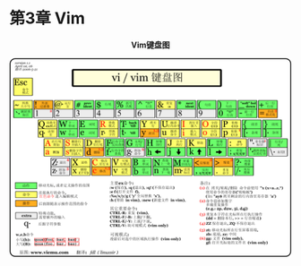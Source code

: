 # 第3章 Vim

<div style="text-align:center;font-weight:bold;">Vim键盘图</div>

![img](images/vi-vim-cheat-sheet-sch1.gif)